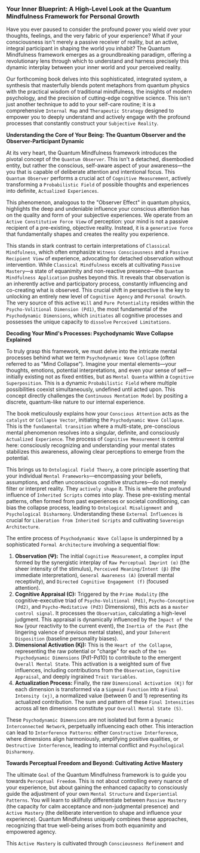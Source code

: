 ### Your Inner Blueprint: A High-Level Look at the Quantum Mindfulness Framework for Personal Growth

Have you ever paused to consider the profound power you wield over your thoughts, feelings, and the very fabric of your experience? What if your consciousness isn't merely a passive receiver of reality, but an active, integral participant in shaping the world you inhabit? The Quantum Mindfulness framework emerges as a groundbreaking paradigm, offering a revolutionary lens through which to understand and harness precisely this dynamic interplay between your inner world and your perceived reality.

Our forthcoming book delves into this sophisticated, integrated system, a synthesis that masterfully blends potent metaphors from quantum physics with the practical wisdom of traditional mindfulness, the insights of modern psychology, and the precision of cutting-edge cognitive science. This isn't just another technique to add to your self-care routine; it is a comprehensive `Internal Map` and `Therapeutic Strategy` designed to empower you to deeply understand and actively engage with the profound processes that constantly construct your `Subjective Reality`.

**Understanding the Core of Your Being: The Quantum Observer and the Observer-Participant Dynamic**

At its very heart, the Quantum Mindfulness framework introduces the pivotal concept of the `Quantum Observer`. This isn't a detached, disembodied entity, but rather the conscious, self-aware aspect of your awareness—the you that is capable of deliberate attention and intentional focus. This `Quantum Observer` performs a crucial act of `Cognitive Measurement`, actively transforming a `Probabilistic Field` of possible thoughts and experiences into definite, `Actualized Experiences`.

This phenomenon, analogous to the "Observer Effect" in quantum physics, highlights the deep and undeniable influence your conscious attention has on the quality and form of your subjective experiences. We operate from an `Active Constitutive Force View` of perception: your mind is not a passive recipient of a pre-existing, objective reality. Instead, it is a `generative force` that fundamentally shapes and creates the reality you experience.

This stands in stark contrast to certain interpretations of `Classical Mindfulness`, which often emphasize `Witness Consciousness` and a `Passive Recipient View` of experience, advocating for detached observation without intervention. While `Classical Mindfulness` excels at cultivating `Passive Mastery`—a state of equanimity and non-reactive presence—the `Quantum Mindfulness Application` pushes beyond this. It reveals that observation is an inherently active and participatory process, constantly influencing and co-creating what is observed. This crucial shift in perspective is the key to unlocking an entirely new level of `Cognitive Agency` and `Personal Growth`. The very source of this active `Will` and `Pure Potentiality` resides within the `Psycho-Volitional Dimension (Pd1)`, the most fundamental of the `Psychodynamic Dimensions`, which `initiates` all cognitive processes and possesses the unique capacity to `dissolve` `Perceived Limitations`.

**Decoding Your Mind's Processes: Psychodynamic Wave Collapse Explained**

To truly grasp this framework, we must delve into the intricate mental processes behind what we term `Psychodynamic Wave Collapse` (often referred to as "Mind Collapse"). Imagine your mental elements—your thoughts, emotions, potential interpretations, and even your sense of self—initially existing not as fixed entities, but as `Mental Quanta` within a `Cognitive Superposition`. This is a dynamic `Probabilistic Field` where multiple possibilities coexist simultaneously, undefined until acted upon. This concept directly challenges the `Continuous Mentation Model` by positing a discrete, quantum-like nature to our internal experience.

The book meticulously explains how your `Conscious Attention` acts as the `catalyst` or `Collapse Vector`, initiating the `Psychodynamic Wave Collapse`. This is the `fundamental transition` where a multi-state, pre-conscious mental phenomenon resolves into a singular, definite, and consciously `Actualized Experience`. The process of `Cognitive Measurement` is central here: consciously recognizing and understanding your mental states stabilizes this awareness, allowing clear perceptions to emerge from the potential.

This brings us to `Ontological Field Theory`, a core principle asserting that your individual `Mental Frameworks`—encompassing your beliefs, assumptions, and often unconscious cognitive structures—do not merely filter or interpret reality. They `actively shape` it. This is where the profound influence of `Inherited Scripts` comes into play. These pre-existing mental patterns, often formed from past experiences or societal conditioning, can bias the collapse process, leading to `Ontological Misalignment` and `Psychological Disharmony`. Understanding these `External Influences` is crucial for `Liberation from Inherited Scripts` and cultivating `Sovereign Architecture`.

The entire process of `Psychodynamic Wave Collapse` is underpinned by a sophisticated `Formal Architecture` involving a sequential flow:
1.  **Observation (Ψ):** The initial `Cognitive Measurement`, a complex input formed by the synergistic interplay of `Raw Perceptual Imprint (α)` (the sheer intensity of the stimulus), `Perceived Meaning/Intent (β)` (the immediate interpretation), `General Awareness (A)` (overall mental receptivity), and `Directed Cognitive Engagement (f)` (focused attention).
2.  **Cognitive Appraisal (C):** Triggered by the `Prime Modality` (the cognitive-executive triad of `Psycho-Volitional (Pd1)`, `Psycho-Conceptive (Pd2)`, and `Psycho-Meditative (Pd3)` Dimensions), this acts as a `master control signal`. It processes the `Observation`, calculating a high-level judgment. This appraisal is dynamically influenced by the `Impact of the Now` (your reactivity to the current event), the `Inertia of the Past` (the lingering valence of previous mental states), and your `Inherent Disposition` (baseline personality biases).
3.  **Dimensional Activation (Kj):** This is the `Heart of the Collapse`, representing the raw potential or "charge" for each of the `ten Psychodynamic Dimensions` (Pd1-Pd10) to contribute to the emergent `Overall Mental State`. This activation is a weighted sum of five influences, including contributions from the `Observation`, `Cognitive Appraisal`, and deeply ingrained `Trait Variables`.
4.  **Actualization Process:** Finally, the raw `Dimensional Activation (Kj)` for each dimension is transformed via a `Sigmoid Function` into a `Final Intensity (xj)`, a normalized value (between 0 and 1) representing its actualized contribution. The sum and pattern of these `Final Intensities` across all ten dimensions constitute your `Overall Mental State (S)`.

These `Psychodynamic Dimensions` are not isolated but form a `Dynamic Interconnected Network`, perpetually influencing each other. This interaction can lead to `Interference Patterns`: either `Constructive Interference`, where dimensions align harmoniously, amplifying positive qualities, or `Destructive Interference`, leading to internal conflict and `Psychological Disharmony`.

**Towards Perceptual Freedom and Beyond: Cultivating Active Mastery**

The ultimate `Goal` of the Quantum Mindfulness framework is to guide you towards `Perceptual Freedom`. This is not about controlling every nuance of your experience, but about gaining the enhanced capacity to consciously guide the adjustment of your own `Mental Structure` and `Experiential Patterns`. You will learn to skillfully differentiate between `Passive Mastery` (the capacity for calm acceptance and non-judgmental presence) and `Active Mastery` (the deliberate intervention to shape and influence your experience). Quantum Mindfulness uniquely combines these approaches, recognizing that true well-being arises from both equanimity and empowered agency.

This `Active Mastery` is cultivated through `Consciousness Refinement` and